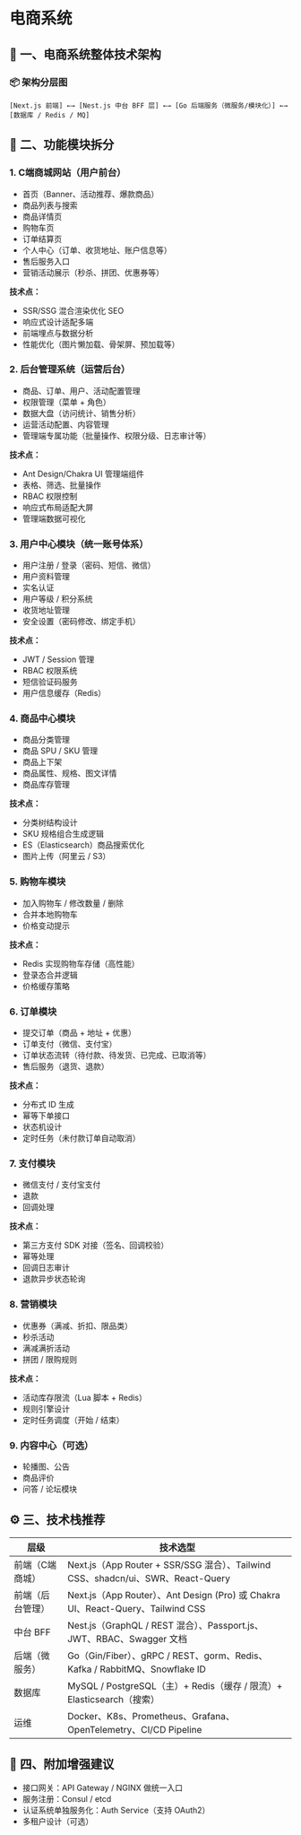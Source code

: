 # 电商系统

## 🧱 一、电商系统整体技术架构

### 📦 架构分层图

```text
[Next.js 前端] ←→ [Nest.js 中台 BFF 层] ←→ [Go 后端服务（微服务/模块化）] ←→ [数据库 / Redis / MQ]
```

## 🧩 二、功能模块拆分

### 1. C端商城网站（用户前台）

- 首页（Banner、活动推荐、爆款商品）
- 商品列表与搜索
- 商品详情页
- 购物车页
- 订单结算页
- 个人中心（订单、收货地址、账户信息等）
- 售后服务入口
- 营销活动展示（秒杀、拼团、优惠券等）

**技术点：**

- SSR/SSG 混合渲染优化 SEO
- 响应式设计适配多端
- 前端埋点与数据分析
- 性能优化（图片懒加载、骨架屏、预加载等）

### 2. 后台管理系统（运营后台）

- 商品、订单、用户、活动配置管理
- 权限管理（菜单 + 角色）
- 数据大盘（访问统计、销售分析）
- 运营活动配置、内容管理
- 管理端专属功能（批量操作、权限分级、日志审计等）

**技术点：**

- Ant Design/Chakra UI 管理端组件
- 表格、筛选、批量操作
- RBAC 权限控制
- 响应式布局适配大屏
- 管理端数据可视化

### 3. 用户中心模块（统一账号体系）

- 用户注册 / 登录（密码、短信、微信）
- 用户资料管理
- 实名认证
- 用户等级 / 积分系统
- 收货地址管理
- 安全设置（密码修改、绑定手机）

**技术点：**

- JWT / Session 管理
- RBAC 权限系统
- 短信验证码服务
- 用户信息缓存（Redis）

### 4. 商品中心模块

- 商品分类管理
- 商品 SPU / SKU 管理
- 商品上下架
- 商品属性、规格、图文详情
- 商品库存管理

**技术点：**

- 分类树结构设计
- SKU 规格组合生成逻辑
- ES（Elasticsearch）商品搜索优化
- 图片上传（阿里云 / S3）

### 5. 购物车模块

- 加入购物车 / 修改数量 / 删除
- 合并本地购物车
- 价格变动提示

**技术点：**

- Redis 实现购物车存储（高性能）
- 登录态合并逻辑
- 价格缓存策略

### 6. 订单模块

- 提交订单（商品 + 地址 + 优惠）
- 订单支付（微信、支付宝）
- 订单状态流转（待付款、待发货、已完成、已取消等）
- 售后服务（退货、退款）

**技术点：**

- 分布式 ID 生成
- 幂等下单接口
- 状态机设计
- 定时任务（未付款订单自动取消）

### 7. 支付模块

- 微信支付 / 支付宝支付
- 退款
- 回调处理

**技术点：**

- 第三方支付 SDK 对接（签名、回调校验）
- 幂等处理
- 回调日志审计
- 退款异步状态轮询

### 8. 营销模块

- 优惠券（满减、折扣、限品类）
- 秒杀活动
- 满减满折活动
- 拼团 / 限购规则

**技术点：**

- 活动库存限流（Lua 脚本 + Redis）
- 规则引擎设计
- 定时任务调度（开始 / 结束）

### 9. 内容中心（可选）

- 轮播图、公告
- 商品评价
- 问答 / 论坛模块

## ⚙️ 三、技术栈推荐

| 层级             | 技术选型                                                                 |
| ---------------- | ------------------------------------------------------------------------ |
| 前端（C端商城）  | Next.js（App Router + SSR/SSG 混合）、Tailwind CSS、shadcn/ui、SWR、React-Query |
| 前端（后台管理）  | Next.js（App Router）、Ant Design (Pro) 或 Chakra UI、React-Query、Tailwind CSS      |
| 中台 BFF         | Nest.js（GraphQL / REST 混合）、Passport.js、JWT、RBAC、Swagger 文档         |
| 后端（微服务）   | Go（Gin/Fiber）、gRPC / REST、gorm、Redis、Kafka / RabbitMQ、Snowflake ID   |
| 数据库           | MySQL / PostgreSQL（主）+ Redis（缓存 / 限流）+ Elasticsearch（搜索）        |
| 运维             | Docker、K8s、Prometheus、Grafana、OpenTelemetry、CI/CD Pipeline             |

## 🧠 四、附加增强建议

- 接口网关：API Gateway / NGINX 做统一入口
- 服务注册：Consul / etcd
- 认证系统单独服务化：Auth Service（支持 OAuth2）
- 多租户设计（可选）
